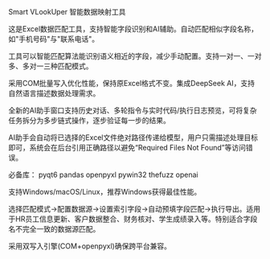 Smart VLookUper 智能数据映射工具

这是Excel数据匹配工具，支持智能字段识别和AI辅助。自动匹配相似字段名称，如"手机号码"与"联系电话"。

工具可以智能匹配算法能识别语义相近的字段，减少手动配置。支持一对一、一对多、多对一三种匹配模式。

采用COM批量写入优化性能，保持原Excel格式不变。集成DeepSeek AI，支持自然语言描述数据处理需求。

全新的AI助手窗口支持历史对话、多轮指令与实时代码/执行日志预览，可将复杂任务拆分为多步链式操作，逐步验证每一步的结果。

AI助手会自动将已选择的Excel文件绝对路径传递给模型，用户只需描述处理目标即可，系统会在后台引用正确路径以避免“Required Files Not Found”等访问错误。

必备库： pyqt6 pandas openpyxl pywin32 thefuzz openai

支持Windows/macOS/Linux，推荐Windows获得最佳性能。

选择匹配模式→配置数据源→设置索引字段→自动预填字段匹配→执行导出。适用于HR员工信息更新、客户数据整合、财务核对、学生成绩录入等。特别适合字段名不完全一致的数据源匹配。

采用双写入引擎(COM+openpyxl)确保跨平台兼容。
